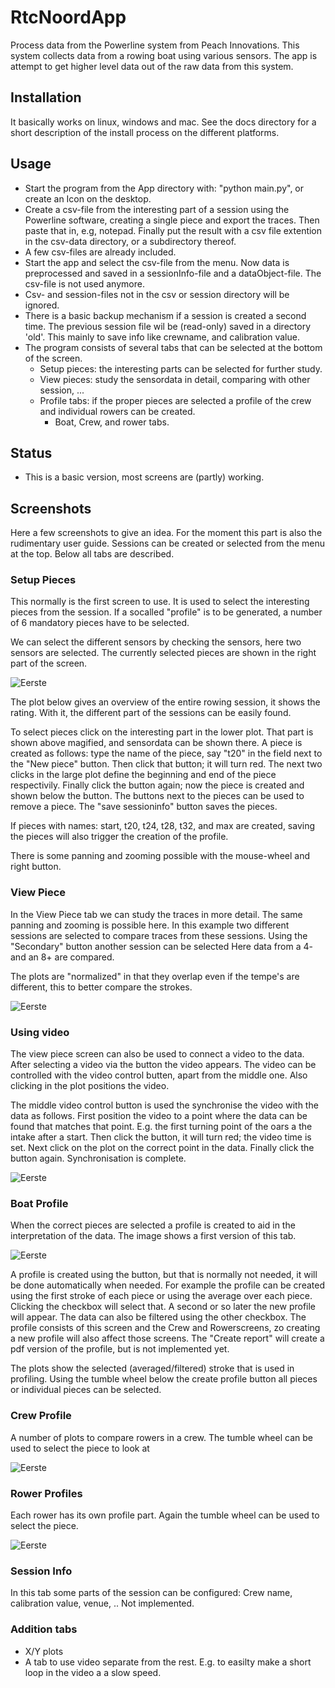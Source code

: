 # RtcNoordApp

Process data from the Powerline system from Peach Innovations.
This system collects data from a rowing boat using various sensors.
The app is attempt to get higher level data out of the raw data from this system.

## Installation

It basically works on linux, windows and mac. See the docs directory for a short description of the install process on the different platforms.

## Usage

  - Start the program from the App directory with: "python main.py", or create an Icon on the desktop.
  - Create a csv-file from the interesting part of a session using the Powerline software, creating a single piece and
    export the traces. Then paste that in, e.g, notepad. Finally put the result with a csv file extention in the csv-data directory, or a subdirectory thereof.
  - A few csv-files are already included.
  - Start the app and select the csv-file from the menu.
    Now data is preprocessed and saved in a sessionInfo-file and a dataObject-file.
    The csv-file is not used anymore.
  - Csv- and session-files not in the csv or session directory will be ignored.
  - There is a basic backup mechanism if a session is created a second time. The previous session file wil be (read-only) saved in a directory 'old'.
    This mainly to save info like crewname, and calibration value.
  - The program consists of several tabs that can be selected at the bottom of the screen.
      - Setup pieces: the interesting parts can be selected for further study.
      - View pieces: study the sensordata in detail, comparing with other session, ...
      - Profile tabs: if the proper pieces are selected a profile of the crew and individual rowers can be created.
          - Boat, Crew, and rower tabs.
	  
## Status

   - This is a basic version, most screens are (partly) working.

## Screenshots

Here a few screenshots to give an idea.
For the moment this part is also the rudimentary user guide.
Sessions can be created or selected from the menu at the top.
Below all tabs are described.

### Setup Pieces

This normally is the first screen to use.
It is used to select the interesting pieces from the session.
If a socalled "profile" is to be generated, a number of 6 mandatory pieces have to be selected.

We can select the different sensors by checking the sensors, here two sensors are selected.
The currently selected pieces are shown in the right part of the screen.

![Eerste](docs/SetupPieces.png)

The plot below gives an overview of the entire rowing session, it shows the rating.
With it, the different part of the sessions can be easily found.

To select pieces click on the interesting part in the lower plot.
That part is shown above magified, and sensordata can be shown there.
A piece is created as follows: type the name of the piece, say "t20" in the field next to the "New piece" button.
Then click that button; it will turn red.
The next two clicks in the large plot define the beginning and end of the piece respectivily.
Finally click the button again; now the piece is created and shown below the button.
The buttons next to the pieces can be used to remove a piece.
The "save sessioninfo" button saves the pieces.

If pieces with names: start, t20, t24, t28, t32, and max are created, saving the pieces will also trigger the creation of the profile.

There is some panning and zooming possible with the mouse-wheel and right button.

### View Piece

In the View Piece tab we can study the traces in more detail.
The same panning and zooming is possible here.
In this example two different sessions are selected to compare traces from these sessions.
Using the "Secondary" button another session can be selected
Here data from a 4- and an 8+ are compared.

The plots are "normalized" in that they overlap even if the tempe's are different, this to better compare the strokes.

![Eerste](docs/ViewPiece.png)

### Using video

The view piece screen can also be used to connect a video to the data.
After selecting a video via the button the video appears.
The video can be controlled with the video control butten, apart from the middle one.
Also clicking in the plot positions the video.

The middle video control button is used the synchronise the video with the data as follows.
First position the video to a point where the data can be found that matches that point.
E.g. the first turning point of the oars a the intake after a start.
Then click the button, it will turn red; the video time is set.
Next click on the plot on the correct point in the data.
Finally click the button again. Synchronisation is complete.

![Eerste](docs/ViewVideo.png)

### Boat Profile

When the correct pieces are selected a profile is created to aid in the interpretation of the data.
The image shows a first version of this tab.

![Eerste](docs/BoatProfile.png)

A profile is created using the button, but that is normally not needed, it will be done automatically when needed.
For example the profile can be created using the first stroke of each piece or using the average over each piece.
Clicking the checkbox will select that. A second or so later the new profile will appear.
The data can also be filtered using the other checkbox.
The profile consists of this screen and the Crew and Rowerscreens, zo creating a new profile will also affect those screens.
The "Create report" will create a pdf version of the profile, but is not implemented yet.

The plots show the selected (averaged/filtered) stroke that is used in profiling.
Using the tumble wheel below the create profile button all pieces or individual pieces can be selected.

### Crew Profile

A number of plots to compare rowers in a crew.
The tumble wheel can be used to select the piece to look at

![Eerste](docs/CrewProfile.png)

### Rower Profiles

Each rower has its own profile part.
Again the tumble wheel can be used to select the piece.

![Eerste](docs/Rowerview.png)

### Session Info

In this tab some parts of the session can be configured: Crew name, calibration value, venue, ..
Not implemented.

### Addition tabs

  -  X/Y plots
  -  A tab to use video separate from the rest. E.g. to easilty make a short loop in the video a a slow speed.
